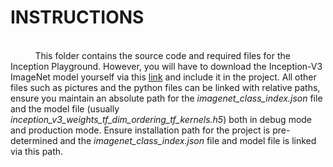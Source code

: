 <h1>INSTRUCTIONS</h1><br> &nbsp &nbsp &nbsp &nbsp &nbsp This folder contains the source code and required files for the Inception Playground. However, you will have to download the Inception-V3 ImageNet model yourself via this <a href="https://github.com/fchollet/deep-learning-models/releases/download/v0.5/inception_v3_weights_tf_dim_ordering_tf_kernels.h5" >link</a> and include it in the project. All other files such as pictures and the python files can be linked with relative paths, ensure you maintain an absolute path for the <i>imagenet_class_index.json</i> file and the model file (usually <i>inception_v3_weights_tf_dim_ordering_tf_kernels.h5</i>) both in debug mode and production mode. Ensure installation path for the project is pre-determined and the <i>imagenet_class_index.json</i> file and model file is linked via this path.
